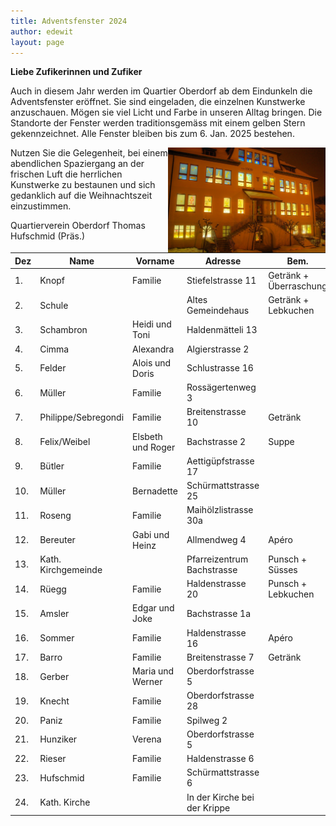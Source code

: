 ```yaml
---
title: Adventsfenster 2024
author: edewit
layout: page
---
```

**Liebe Zufikerinnen und Zufiker**

Auch in diesem Jahr werden im Quartier Oberdorf ab dem Eindunkeln die Adventsfenster eröffnet. Sie sind eingeladen, die einzelnen Kunstwerke anzuschauen.
Mögen sie viel Licht und Farbe in unseren Alltag bringen. Die Standorte der Fenster werden traditionsgemäss mit einem gelben Stern gekennzeichnet.
Alle Fenster bleiben bis zum 6. Jan. 2025 bestehen.

<img style="float: right;" width="50%" src="/wp-content/uploads/2015/03/cropped-cropped-DSC07907-11-smooth-2-HDR2.jpeg" alt="Fam. Ryser 2015">

Nutzen Sie die Gelegenheit, bei einem abendlichen Spaziergang an der frischen Luft die herrlichen Kunstwerke zu bestaunen und sich
gedanklich auf die Weihnachtszeit einzustimmen.

Quartierverein Oberdorf Thomas Hufschmid (Präs.)

| Dez | Name | Vorname | Adresse | Bem. |
| --- | --- | --- | --- | ---
|1.| Knopf | Familie | Stiefelstrasse 11 | Getränk + Überraschung |
|2.| Schule | | Altes Gemeindehaus | Getränk + Lebkuchen |
|3.| Schambron | Heidi und Toni | Haldenmätteli 13 ||
|4.| Cimma | Alexandra | Algierstrasse 2 ||
|5.| Felder | Alois und Doris | Schlustrasse 16 ||
|6.| Müller | Familie | Rossägertenweg 3 ||
|7.| Philippe/Sebregondi | Familie | Breitenstrasse 10 | Getränk |
|8.| Felix/Weibel | Elsbeth und Roger | Bachstrasse 2 | Suppe |
|9.| Bütler | Familie | Aettigüpfstrasse 17 ||
|10.| Müller | Bernadette | Schürmattstrasse 25 ||
|11.| Roseng | Familie | Maihölzlistrasse 30a ||
|12.| Bereuter | Gabi und Heinz | Allmendweg 4 | Apéro |
|13.| Kath. Kirchgemeinde || Pfarreizentrum Bachstrasse | Punsch + Süsses|
|14.| Rüegg | Familie | Haldenstrasse 20 | Punsch + Lebkuchen |
|15.| Amsler | Edgar und Joke | Bachstrasse 1a ||
|16.| Sommer | Familie | Haldenstrasse 16 | Apéro |
|17.| Barro | Familie | Breitenstrasse 7 | Getränk |
|18.| Gerber | Maria und Werner | Oberdorfstrasse 5 ||
|19.| Knecht | Familie | Oberdorfstrasse 28 ||
|20.| Paniz | Familie | Spilweg 2 ||
|21.| Hunziker | Verena | Oberdorfstrasse 5 ||
|22.| Rieser | Familie | Haldenstrasse 6 ||
|23.| Hufschmid | Familie | Schürmattstrasse 6 ||
|24.| Kath. Kirche || In der Kirche bei der Krippe ||


